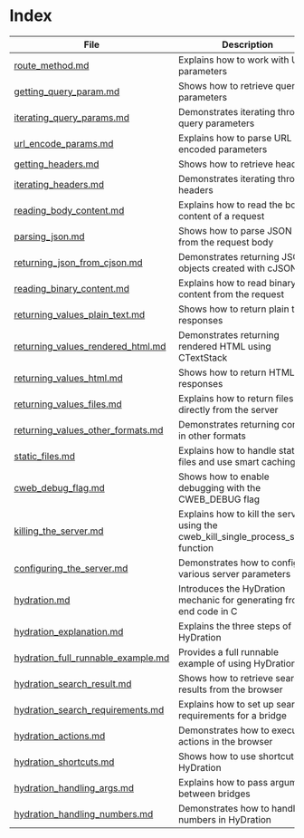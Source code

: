 # Index

| File | Description |
|------|-------------|
| [route_method.md](docs/route_method.md) | Explains how to work with URL parameters |
| [getting_query_param.md](docs/getting_query_param.md) | Shows how to retrieve query parameters |
| [iterating_query_params.md](docs/iterating_query_params.md) | Demonstrates iterating through query parameters |
| [url_encode_params.md](docs/url_encode_params.md) | Explains how to parse URL encoded parameters |
| [getting_headers.md](docs/getting_headers.md) | Shows how to retrieve headers |
| [iterating_headers.md](docs/iterating_headers.md) | Demonstrates iterating through headers |
| [reading_body_content.md](docs/reading_body_content.md) | Explains how to read the body content of a request |
| [parsing_json.md](docs/parsing_json.md) | Shows how to parse JSON data from the request body |
| [returning_json_from_cjson.md](docs/returning_json_from_cjson.md) | Demonstrates returning JSON objects created with cJSON |
| [reading_binary_content.md](docs/reading_binary_content.md) | Explains how to read binary content from the request |
| [returning_values_plain_text.md](docs/returning_values_plain_text.md) | Shows how to return plain text responses |
| [returning_values_rendered_html.md](docs/returning_values_rendered_html.md) | Demonstrates returning rendered HTML using CTextStack |
| [returning_values_html.md](docs/returning_values_html.md) | Shows how to return HTML responses |
| [returning_values_files.md](docs/returning_values_files.md) | Explains how to return files directly from the server |
| [returning_values_other_formats.md](docs/returning_values_other_formats.md) | Demonstrates returning content in other formats |
| [static_files.md](docs/static_files.md) | Explains how to handle static files and use smart caching |
| [cweb_debug_flag.md](docs/cweb_debug_flag.md) | Shows how to enable debugging with the CWEB_DEBUG flag |
| [killing_the_server.md](docs/killing_the_server.md) | Explains how to kill the server using the cweb_kill_single_process_server function |
| [configuring_the_server.md](docs/configuring_the_server.md) | Demonstrates how to configure various server parameters |
| [hydration.md](docs/hydration.md) | Introduces the HyDration mechanic for generating front-end code in C |
| [hydration_explanation.md](docs/hydration_explanation.md) | Explains the three steps of HyDration |
| [hydration_full_runnable_example.md](docs/hydration_full_runnable_example.md) | Provides a full runnable example of using HyDration |
| [hydration_search_result.md](docs/hydration_search_result.md) | Shows how to retrieve search results from the browser |
| [hydration_search_requirements.md](docs/hydration_search_requirements.md) | Explains how to set up search requirements for a bridge |
| [hydration_actions.md](docs/hydration_actions.md) | Demonstrates how to execute actions in the browser |
| [hydration_shortcuts.md](docs/hydration_shortcuts.md) | Shows how to use shortcuts in HyDration |
| [hydration_handling_args.md](docs/hydration_handling_args.md) | Explains how to pass arguments between bridges |
| [hydration_handling_numbers.md](docs/hydration_handling_numbers.md) | Demonstrates how to handle numbers in HyDration |
